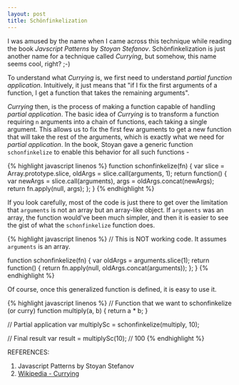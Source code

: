 ```yaml
---
layout: post
title: Schönfinkelization
---
```


I was amused by the name when I came across this technique while reading the book *Javscript Patterns* by _Stoyan Stefanov_. Schönfinkelization is just another name for a technique called _Currying_, but somehow, this name seems cool, right? ;-) 

To understand what _Currying_ is, we first need to understand _partial function application_. Intuitively, it just means that "if I fix the first arguments of a function, I get a function that takes the remaining arguments".

_Currying_ then, is the process of making a function capable of handling _partial application_. The basic idea of _Currying_ is to transform a function requiring `n` arguments into a chain of functions, each taking a single argument. This allows us to fix the first few arguments to get a new function that will take the rest of the arguments, which is exactly what we need for _partial application_. In the book, Stoyan gave a generic function `schonfinkelize` to enable this behavior for all such functions -

{% highlight javascript linenos %}
function schonfinkelize(fn) {
  var slice = Array.prototype.slice,
    oldArgs = slice.call(arguments, 1);
  return function() {
    var newArgs = slice.call(arguments),
      args = oldArgs.concat(newArgs);
    return fn.apply(null, args);
  };
}
{% endhighlight %}

If you look carefully, most of the code is just there to get over the limitation that `arguments` is not an array but an array-like object. If `arguments` was an array, the function would've been much simpler, and then it is easier to see the gist of what the `schonfinkelize` function does.

{% highlight javascript linenos %}
// This is NOT working code. It assumes `arguments` is an array.

function schonfinkelize(fn) {
  var oldArgs = arguments.slice(1);
  return function() {
    return fn.apply(null, oldArgs.concat(arguments));
  };
}
{% endhighlight %}

Of course, once this generalized function is defined, it is easy to use it.

{% highlight javascript linenos %}
// Function that we want to schonfinkelize (or curry)
function multiply(a, b) {
  return a * b;
}

// Partial application
var multiplySc = schonfinkelize(multiply, 10);

// Final result
var result = multiplySc(10); // 100
{% endhighlight %}

REFERENCES:
1. Javascript Patterns by Stoyan Stefanov 
2. [Wikipedia - Currying](http://en.wikipedia.org/wiki/Currying)

